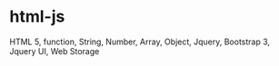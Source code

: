 # html-js
HTML 5, function, String,  Number,  Array,  Object,  Jquery,  Bootstrap 3,  Jquery UI, Web Storage

